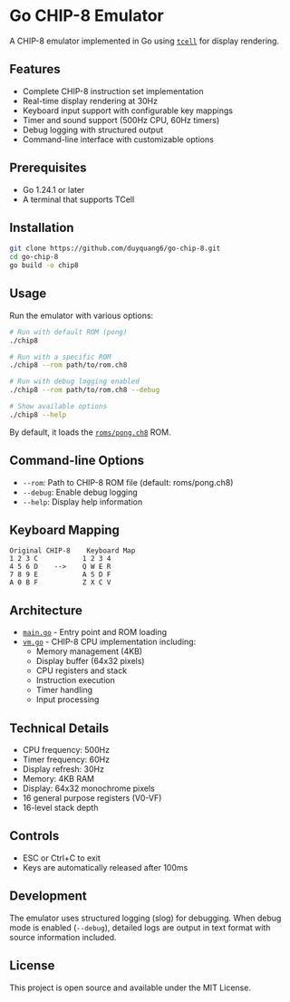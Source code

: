# Go CHIP-8 Emulator

A CHIP-8 emulator implemented in Go using [`tcell`](go.mod) for display rendering.

## Features

- Complete CHIP-8 instruction set implementation
- Real-time display rendering at 30Hz
- Keyboard input support with configurable key mappings
- Timer and sound support (500Hz CPU, 60Hz timers)
- Debug logging with structured output
- Command-line interface with customizable options

## Prerequisites

- Go 1.24.1 or later
- A terminal that supports TCell

## Installation

```bash
git clone https://github.com/duyquang6/go-chip-8.git
cd go-chip-8
go build -o chip8
```

## Usage

Run the emulator with various options:

```bash
# Run with default ROM (pong)
./chip8

# Run with a specific ROM
./chip8 --rom path/to/rom.ch8

# Run with debug logging enabled
./chip8 --rom path/to/rom.ch8 --debug

# Show available options
./chip8 --help
```

By default, it loads the [`roms/pong.ch8`](roms/pong.ch8) ROM.

## Command-line Options

- `--rom`: Path to CHIP-8 ROM file (default: roms/pong.ch8)
- `--debug`: Enable debug logging
- `--help`: Display help information

## Keyboard Mapping

```
Original CHIP-8    Keyboard Map
1 2 3 C           1 2 3 4
4 5 6 D    -->    Q W E R
7 8 9 E           A S D F
A 0 B F           Z X C V
```

## Architecture

- [`main.go`](main.go) - Entry point and ROM loading
- [`vm.go`](vm.go) - CHIP-8 CPU implementation including:
  - Memory management (4KB)
  - Display buffer (64x32 pixels)
  - CPU registers and stack
  - Instruction execution
  - Timer handling
  - Input processing

## Technical Details

- CPU frequency: 500Hz
- Timer frequency: 60Hz
- Display refresh: 30Hz
- Memory: 4KB RAM
- Display: 64x32 monochrome pixels
- 16 general purpose registers (V0-VF)
- 16-level stack depth

## Controls

- ESC or Ctrl+C to exit
- Keys are automatically released after 100ms

## Development

The emulator uses structured logging (slog) for debugging. When debug mode is enabled (`--debug`), detailed logs are output in text format with source information included.

## License

This project is open source and available under the MIT License.